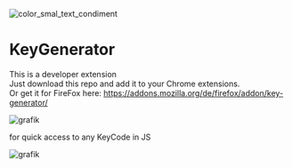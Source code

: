 ![color_smal_text_condiment](https://user-images.githubusercontent.com/97134175/182014601-0cca2d3e-3142-4705-bb7e-e7a82d2477cb.png)
# KeyGenerator </br>
This is a developer extension </br>
Just download this repo and add it to your Chrome extensions. </br>
Or get it for FireFox here:  https://addons.mozilla.org/de/firefox/addon/key-generator/

![grafik](https://user-images.githubusercontent.com/97134175/187020701-e1add2c1-2b9d-4972-b13c-7261a47e4b0a.png) </br>

for quick access to any KeyCode in JS</br>

![grafik](https://user-images.githubusercontent.com/97134175/187020768-fa5378fc-8689-4156-8a65-804d206e34e8.png)


